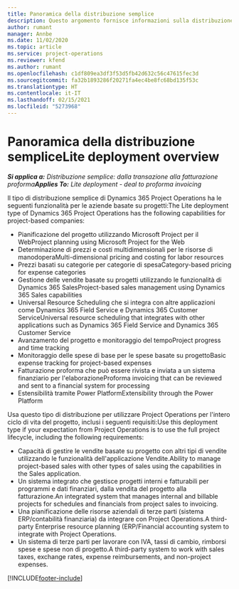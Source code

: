 ```yaml
---
title: Panoramica della distribuzione semplice
description: Questo argomento fornisce informazioni sulla distribuzione semplice di Dynamics 365 Project Operations.
author: rumant
manager: Annbe
ms.date: 11/02/2020
ms.topic: article
ms.service: project-operations
ms.reviewer: kfend
ms.author: rumant
ms.openlocfilehash: c1df809ea3df3f53d5fb42d632c56c47615fec3d
ms.sourcegitcommit: fa32b1893286f20271fa4ec4be8fc68bd135f53c
ms.translationtype: HT
ms.contentlocale: it-IT
ms.lasthandoff: 02/15/2021
ms.locfileid: "5273968"
---
```

# <a name="lite-deployment-overview"></a><span data-ttu-id="9ea99-103">Panoramica della distribuzione semplice</span><span class="sxs-lookup"><span data-stu-id="9ea99-103">Lite deployment overview</span></span>

<span data-ttu-id="9ea99-104">_**Si applica a:** Distribuzione semplice: dalla transazione alla fatturazione proforma_</span><span class="sxs-lookup"><span data-stu-id="9ea99-104">_**Applies To:** Lite deployment - deal to proforma invoicing_</span></span>

<span data-ttu-id="9ea99-105">Il tipo di distribuzione semplice di Dynamics 365 Project Operations ha le seguenti funzionalità per le aziende basate su progetti:</span><span class="sxs-lookup"><span data-stu-id="9ea99-105">The Lite deployment type of Dynamics 365 Project Operations has the following capabilities for project-based companies:</span></span>

- <span data-ttu-id="9ea99-106">Pianificazione del progetto utilizzando Microsoft Project per il Web</span><span class="sxs-lookup"><span data-stu-id="9ea99-106">Project planning using Microsoft Project for the Web</span></span>
- <span data-ttu-id="9ea99-107">Determinazione di prezzi e costi multidimensionali per le risorse di manodopera</span><span class="sxs-lookup"><span data-stu-id="9ea99-107">Multi-dimensional pricing and costing for labor resources</span></span>
- <span data-ttu-id="9ea99-108">Prezzi basati su categorie per categorie di spesa</span><span class="sxs-lookup"><span data-stu-id="9ea99-108">Category-based pricing for expense categories</span></span>
- <span data-ttu-id="9ea99-109">Gestione delle vendite basate su progetti utilizzando le funzionalità di Dynamics 365 Sales</span><span class="sxs-lookup"><span data-stu-id="9ea99-109">Project-based sales management using Dynamics 365 Sales capabilities</span></span>
- <span data-ttu-id="9ea99-110">Universal Resource Scheduling che si integra con altre applicazioni come Dynamics 365 Field Service e Dynamics 365 Customer Service</span><span class="sxs-lookup"><span data-stu-id="9ea99-110">Universal resource scheduling that integrates with other applications such as Dynamics 365 Field Service and Dynamics 365 Customer Service</span></span>
- <span data-ttu-id="9ea99-111">Avanzamento del progetto e monitoraggio del tempo</span><span class="sxs-lookup"><span data-stu-id="9ea99-111">Project progress and time tracking</span></span>
- <span data-ttu-id="9ea99-112">Monitoraggio delle spese di base per le spese basate su progetto</span><span class="sxs-lookup"><span data-stu-id="9ea99-112">Basic expense tracking for project-based expenses</span></span>
- <span data-ttu-id="9ea99-113">Fatturazione proforma che può essere rivista e inviata a un sistema finanziario per l'elaborazione</span><span class="sxs-lookup"><span data-stu-id="9ea99-113">Proforma invoicing that can be reviewed and sent to a financial system for processing</span></span>
- <span data-ttu-id="9ea99-114">Estensibilità tramite Power Platform</span><span class="sxs-lookup"><span data-stu-id="9ea99-114">Extensibility through the Power Platform</span></span>

<span data-ttu-id="9ea99-115">Usa questo tipo di distribuzione per utilizzare Project Operations per l'intero ciclo di vita del progetto, inclusi i seguenti requisiti:</span><span class="sxs-lookup"><span data-stu-id="9ea99-115">Use this deployment type if your expectation from Project Operations is to use the full project lifecycle, including the following requirements:</span></span>

- <span data-ttu-id="9ea99-116">Capacità di gestire le vendite basate su progetto con altri tipi di vendite utilizzando le funzionalità dell'applicazione Vendite.</span><span class="sxs-lookup"><span data-stu-id="9ea99-116">Ability to manage project-based sales with other types of sales using the capabilities in the Sales application.</span></span>
- <span data-ttu-id="9ea99-117">Un sistema integrato che gestisce progetti interni e fatturabili per programmi e dati finanziari, dalla vendita del progetto alla fatturazione.</span><span class="sxs-lookup"><span data-stu-id="9ea99-117">An integrated system that manages internal and billable projects for schedules and financials from project sales to invoicing.</span></span>
- <span data-ttu-id="9ea99-118">Una pianificazione delle risorse aziendali di terze parti (sistema ERP/contabilità finanziaria) da integrare con Project Operations.</span><span class="sxs-lookup"><span data-stu-id="9ea99-118">A third-party Enterprise resource planning (ERP/Financial accounting system to integrate with Project Operations.</span></span>
- <span data-ttu-id="9ea99-119">Un sistema di terze parti per lavorare con IVA, tassi di cambio, rimborsi spese e spese non di progetto.</span><span class="sxs-lookup"><span data-stu-id="9ea99-119">A third-party system to work with sales taxes, exchange rates, expense reimbursements, and non-project expenses.</span></span>


[!INCLUDE[footer-include](../includes/footer-banner.md)]